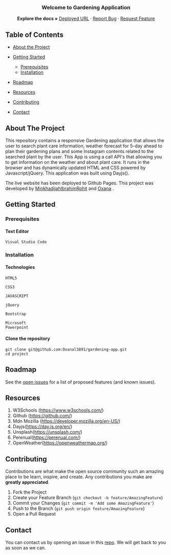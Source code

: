 <br />

  <h3 align="center">Welcome to Gardening Application</h3>

  <p align="center">
    <strong>Explore the docs »</strong>
    <a href="" target="_blank">Deployed URL</a>
    ·
    <a href="https://github.com/Oxanal3891/gardening-app/issues">Report Bug</a>
    ·
    <a href="https://github.com/Oxanal3891/gardening-app/issues">Request Feature</a>
  </p>
</p>

<!-- TABLE OF CONTENTS -->

## Table of Contents

- [About the Project](#about-the-project)

- [Getting Started](#getting-started)

  - [Prerequisites](#prerequisites)
  - [Installation](#installation)

- [Roadmap](#roadmap)
- [Resources](#resources)
- [Contributing](#contributing)
- [Contact](#contact)

## About The Project

This repository contains a responsive Gardening application that allows the user to search plant care information, weather forecast for 5-day ahead to plan their gardening plans and some Instagram contents related to the searched plant by the user. This App is using a call API's that allowing you to get information on the weather and about plant care. It runs in the browser and has dynamically updated HTML and CSS powered by Javascript/jQuery. This application was built using Dayjs().

The live website has been deployed to
Github Pages. This project was developed by [Min](https://github.com/ItIsMLiu)[khadijah](https://github.com/Kjhohura24)[Ibrahim](https://github.com/iy2k22)[Rohit](https://github.com/rshaarma) and [Oxana](https://github.com/Oxanal3891) .

## Getting Started

### Prerequisites

#### Text Editor

```shell
Visual Studio Code
```

### Installation

#### Technologies

```shell
HTML5
```

```shell
CSS3
```

```shell
JAVASCRIPT
```

```shell
jQuery
```

```shell
Bootstrap
```

```shell
Microsoft
Powerpoint
```

#### Clone the repository

```shell
git clone git@github.com:Oxanal3891/gardening-app.git
cd project
```

<!-- ROADMAP -->

## Roadmap

See the [open issues](https://github.com/Oxanal3891/gardening-app/issues) for a list of proposed features (and known issues).

## Resources

1. W3Schools (https://www.w3schools.com/)
2. Github (https://github.com/)
3. Mdn Mozilla (https://developer.mozilla.org/en-US/)
4. Dayjs(https://day.js.org/en/)
5. Unsplash(https://unsplash.com/)
6. Perenual(https://perenual.com/)
7. OpenWeather(https://openweathermap.org/)

<!-- CONTRIBUTING -->

## Contributing

Contributions are what make the open source community such an amazing place to be learn, inspire, and create. Any contributions you make are **greatly appreciated**.

1. Fork the Project
2. Create your Feature Branch (`git checkout -b feature/AmazingFeature`)
3. Commit your Changes (`git commit -m 'Add some AmazingFeature'`)
4. Push to the Branch (`git push origin feature/AmazingFeature`)
5. Open a Pull Request

## Contact

You can contact us by opening an issue in this [repo](https://github.com/Oxanal3891/gardening-app/issues). We will get back to you as soon as we can.
